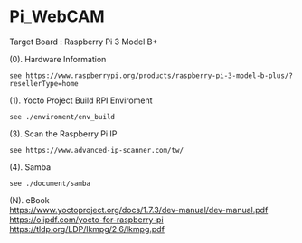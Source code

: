 # Pi_WebCAM

Target Board : Raspberry Pi 3 Model B+

(0). Hardware Information 

	see https://www.raspberrypi.org/products/raspberry-pi-3-model-b-plus/?resellerType=home
	
(1). Yocto Project Build RPI Enviroment

	see ./enviroment/env_build

(3). Scan the Raspberry Pi IP  

	see https://www.advanced-ip-scanner.com/tw/

(4).  Samba

	see ./document/samba

(N). eBook  
https://www.yoctoproject.org/docs/1.7.3/dev-manual/dev-manual.pdf  	
https://oiipdf.com/yocto-for-raspberry-pi	
https://tldp.org/LDP/lkmpg/2.6/lkmpg.pdf	







 

